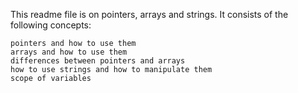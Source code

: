 This readme file is on pointers, arrays and strings. It consists of the following concepts:

    pointers and how to use them
    arrays and how to use them
    differences between pointers and arrays
    how to use strings and how to manipulate them
    scope of variables
